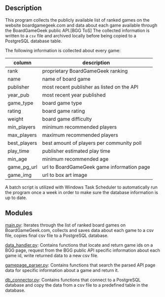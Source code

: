 ## Description
This program collects the publicly available list of ranked games on the website boardgamegeek.com and data about each game available through the BoardGameGeek public API.[BGG ToS] The collected information is written to a `csv` file and archived locally before being copied to a PostgreSQL database table.

The following information is collected about every game:

| **column** | **description** |
| --- | -- |
| rank | proprietary BoardGameGeek ranking |
| name | name of board game |
| publisher | most recent publisher as listed on the API |
| year_pub | most recent year published |
| game_type | board game type |
| rating | board game rating |
| weight | board game difficulty |
| min_players | minimum recommended players |
| max_players | maximum recommended players |
| best_players | best amount of players per community poll |
| play_time | publisher estimated play time |
| min_age | minimum recommended age |
| game_pg_url | url to BoardGameGeek game information page |
| game_img | url to box art image |

A batch script is utilized with Windows Task Scheduler to automatically run the program once a week in order to make sure the database information is up to date.

## Modules
[main.py](link): Iterates through the list of ranked board games on BoardGameGeek.com, collects and saves data about each game to a csv file, copies final csv file to a PostgreSQL database. 

[data_handler.py](link): Contains functions that locate and return game ids on a BGG page, request from the BGG public API specific information about each game id, write returned data to a new csv file.

[gamepage_parser.py](link): Contains functions that search the parsed API page data for specific information about a game and return it.

[db_connector.py](link): Contains functions that connect to a PostgreSQL database and copy the data from a csv file to a predefined table in the database.
